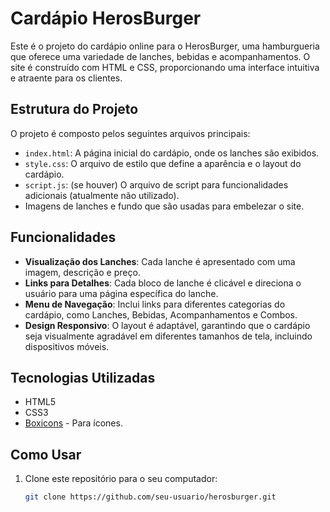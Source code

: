 # Cardápio HerosBurger

Este é o projeto do cardápio online para o HerosBurger, uma hamburgueria que oferece uma variedade de lanches, bebidas e acompanhamentos. O site é construído com HTML e CSS, proporcionando uma interface intuitiva e atraente para os clientes.

## Estrutura do Projeto

O projeto é composto pelos seguintes arquivos principais:

- `index.html`: A página inicial do cardápio, onde os lanches são exibidos.
- `style.css`: O arquivo de estilo que define a aparência e o layout do cardápio.
- `script.js`: (se houver) O arquivo de script para funcionalidades adicionais (atualmente não utilizado).
- Imagens de lanches e fundo que são usadas para embelezar o site.

## Funcionalidades

- **Visualização dos Lanches**: Cada lanche é apresentado com uma imagem, descrição e preço.
- **Links para Detalhes**: Cada bloco de lanche é clicável e direciona o usuário para uma página específica do lanche.
- **Menu de Navegação**: Inclui links para diferentes categorias do cardápio, como Lanches, Bebidas, Acompanhamentos e Combos.
- **Design Responsivo**: O layout é adaptável, garantindo que o cardápio seja visualmente agradável em diferentes tamanhos de tela, incluindo dispositivos móveis.

## Tecnologias Utilizadas

- HTML5
- CSS3
- [Boxicons](https://boxicons.com/) - Para ícones.

## Como Usar

1. Clone este repositório para o seu computador:
   ```bash
   git clone https://github.com/seu-usuario/herosburger.git
